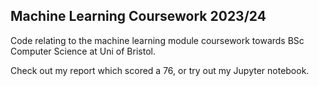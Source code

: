 ## Machine Learning Coursework 2023/24

Code relating to the machine learning module coursework towards BSc Computer Science at Uni of Bristol.

Check out my report which scored a 76, or try out my Jupyter notebook.
